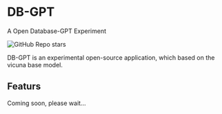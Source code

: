 # DB-GPT
A Open Database-GPT Experiment

![GitHub Repo stars](https://img.shields.io/github/stars/csunny/db-gpt?style=social)


DB-GPT is an experimental open-source application, which based on the vicuna base model. 


## Featurs
Coming soon, please wait... 